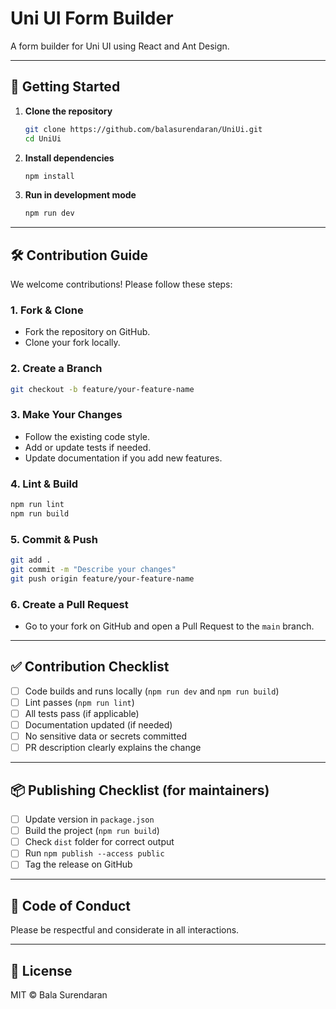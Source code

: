 # Uni UI Form Builder

A form builder for Uni UI using React and Ant Design.

---

## 🚀 Getting Started

1. **Clone the repository**

   ```sh
   git clone https://github.com/balasurendaran/UniUi.git
   cd UniUi
   ```

2. **Install dependencies**

   ```sh
   npm install
   ```

3. **Run in development mode**
   ```sh
   npm run dev
   ```

---

## 🛠️ Contribution Guide

We welcome contributions! Please follow these steps:

### 1. Fork & Clone

- Fork the repository on GitHub.
- Clone your fork locally.

### 2. Create a Branch

```sh
git checkout -b feature/your-feature-name
```

### 3. Make Your Changes

- Follow the existing code style.
- Add or update tests if needed.
- Update documentation if you add new features.

### 4. Lint & Build

```sh
npm run lint
npm run build
```

### 5. Commit & Push

```sh
git add .
git commit -m "Describe your changes"
git push origin feature/your-feature-name
```

### 6. Create a Pull Request

- Go to your fork on GitHub and open a Pull Request to the `main` branch.

---

## ✅ Contribution Checklist

- [ ] Code builds and runs locally (`npm run dev` and `npm run build`)
- [ ] Lint passes (`npm run lint`)
- [ ] All tests pass (if applicable)
- [ ] Documentation updated (if needed)
- [ ] No sensitive data or secrets committed
- [ ] PR description clearly explains the change

---

## 📦 Publishing Checklist (for maintainers)

- [ ] Update version in `package.json`
- [ ] Build the project (`npm run build`)
- [ ] Check `dist` folder for correct output
- [ ] Run `npm publish --access public`
- [ ] Tag the release on GitHub

---

## 🤝 Code of Conduct

Please be respectful and considerate in all interactions.

---

## 📄 License

MIT © Bala Surendaran
